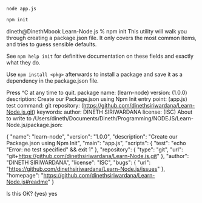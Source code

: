 ```sh
node app.js
```
```sh
npm init
```

dineth@DinethMbook Learn-Node.js % npm init
This utility will walk you through creating a package.json file.
It only covers the most common items, and tries to guess sensible defaults.

See `npm help init` for definitive documentation on these fields
and exactly what they do.

Use `npm install <pkg>` afterwards to install a package and
save it as a dependency in the package.json file.

Press ^C at any time to quit.
package name: (learn-node) 
version: (1.0.0) 
description: Create our Package.json using Npm Init
entry point: (app.js) 
test command: 
git repository: (https://github.com/dinethsiriwardana/Learn-Node.js.git) 
keywords: 
author: DINETH SIRIWARDANA
license: (ISC) 
About to write to /Users/dineth/Documents/Dineth/Programming/NODEJS/Learn-Node.js/package.json:

{
  "name": "learn-node",
  "version": "1.0.0",
  "description": "Create our Package.json using Npm Init",
  "main": "app.js",
  "scripts": {
    "test": "echo \"Error: no test specified\" && exit 1"
  },
  "repository": {
    "type": "git",
    "url": "git+https://github.com/dinethsiriwardana/Learn-Node.js.git"
  },
  "author": "DINETH SIRIWARDANA",
  "license": "ISC",
  "bugs": {
    "url": "https://github.com/dinethsiriwardana/Learn-Node.js/issues"
  },
  "homepage": "https://github.com/dinethsiriwardana/Learn-Node.js#readme"
}


Is this OK? (yes) yes
